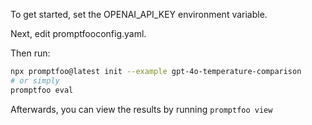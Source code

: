 To get started, set the OPENAI_API_KEY environment variable.

Next, edit promptfooconfig.yaml.

Then run:

```bash
npx promptfoo@latest init --example gpt-4o-temperature-comparison
# or simply
promptfoo eval
```

Afterwards, you can view the results by running `promptfoo view`
